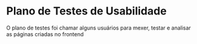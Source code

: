 # Plano de Testes de Usabilidade

O plano de testes foi chamar alguns usuários para mexer, testar e analisar as páginas criadas no frontend
